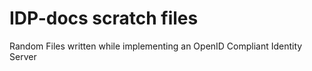 # IDP-docs scratch files

Random Files written while implementing an OpenID Compliant Identity Server
